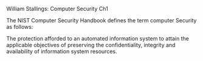 William Stallings: Computer Security Ch1

The NIST Computer Security Handbook defines the term computer Security as follows:

The protection afforded to an automated information system to attain the applicable objectives of preserving the confidentiality, integrity and availability of information system resources.

 